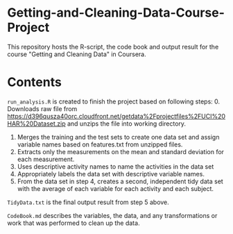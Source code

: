 # Getting-and-Cleaning-Data-Course-Project
This repository hosts the R-script, the code book and output result for the course "Getting and Cleaning Data" in Coursera.

# Contents
`run_analysis.R` is created to finish the project based on following steps:
 0. Downloads raw file from https://d396qusza40orc.cloudfront.net/getdata%2Fprojectfiles%2FUCI%20HAR%20Dataset.zip and unzips the file into working directory.
 1. Merges the training and the test sets to create one data set and assign variable names based on features.txt from unzipped files.
 2. Extracts only the measurements on the mean and standard deviation for each measurement.
 3. Uses descriptive activity names to name the activities in the data set
 4. Appropriately labels the data set with descriptive variable names.
 5. From the data set in step 4, creates a second, independent tidy data set with the average of each variable for each activity and each subject.

`TidyData.txt` is the final output result from step 5 above.

`CodeBook.md` describes the variables, the data, and any transformations or work that was performed to clean up the data. 

